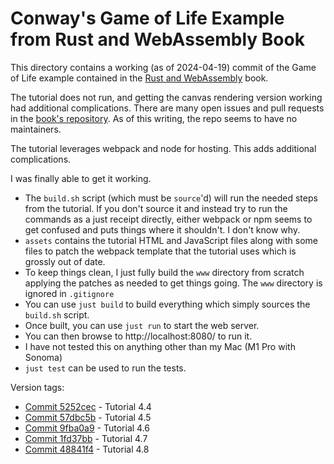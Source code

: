 # Conway's Game of Life Example from Rust and WebAssembly Book

This directory contains a working (as of 2024-04-19) commit of the Game of Life example contained
in the [Rust and WebAssembly](https://rustwasm.github.io/docs/book/introduction.html#rust--and-webassembly-)
book.

The tutorial does not run, and getting the canvas rendering version working had additional complications.
There are many open issues and pull requests in the [book's repository](https://github.com/rustwasm/book).
As of this writing, the repo seems to have no maintainers.

The tutorial leverages webpack and node for hosting. This adds additional complications.

I was finally able to get it working.

* The `build.sh` script (which must be `source`'d) will run the needed steps from the tutorial. If you
don't source it and instead try to run the commands as a just receipt directly, either webpack or npm
seems to get confused and puts things where it shouldn't. I don't know why.
* `assets` contains the tutorial HTML and JavaScript files along with some files to patch the webpack
template that the tutorial uses which is grossly out of date.
* To keep things clean, I just fully build the `www` directory from scratch applying the patches
as needed to get things going. The `www` directory is ignored in `.gitignore`
* You can use `just build` to build everything which simply sources the `build.sh` script.
* Once built, you can use `just run` to start the web server.
* You can then browse to http://localhost:8080/ to run it.
* I have not tested this on anything other than my Mac (M1 Pro with Sonoma)
* `just test` can be used to run the tests.

Version tags:
* [Commit 5252cec](https://github.com/ptdecker/wasm/commit/5252cec2a8f6cb1a8bb2cb2d46a0939372b6fbc1) - Tutorial 4.4
* [Commit 57dbc5b](https://github.com/ptdecker/wasm/commit/57dbc5ba341eaa479a14b314ee5b01f2b4f77601) - Tutorial 4.5
* [Commit 9fba0a9](https://github.com/ptdecker/wasm/commit/9fba0a9d27b94989ab3712721cb678a5b0f80974) - Tutorial 4.6
* [Commit 1fd37bb](https://github.com/ptdecker/wasm/commit/1fd37bbda8aae3cbd89ce15c14c3e98bda74c85d) - Tutorial 4.7
* [Commit 48841f4](https://github.com/ptdecker/wasm/commit/48841f43f9cadc364aee6b796b749cb31f3dc08b) - Tutorial 4.8